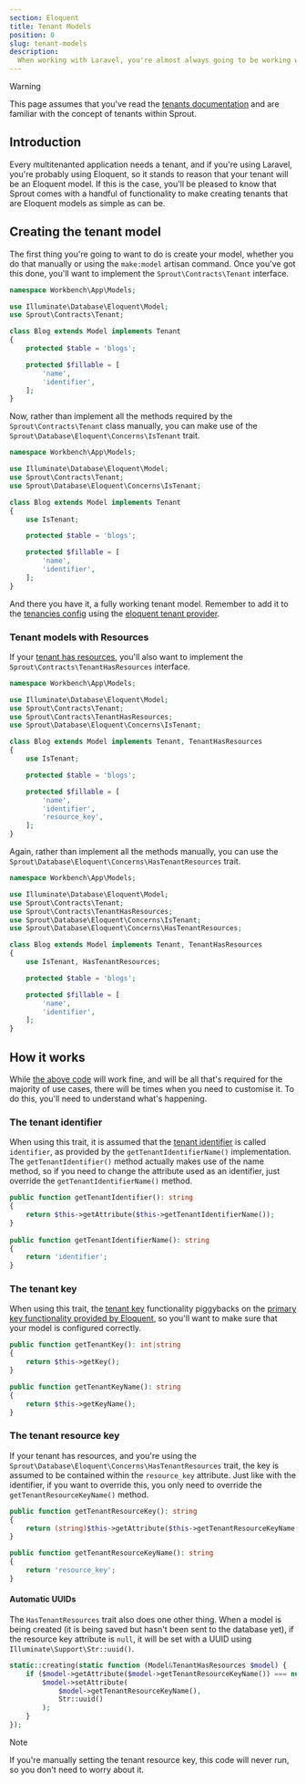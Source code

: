 ```yaml
---
section: Eloquent
title: Tenant Models
position: 0
slug: tenant-models
description:
  When working with Laravel, you're almost always going to be working with Eloquent, and tenants are no different.
---
```


> [!WARNING]
> This page assumes that you've read the [tenants documentation](tenants)
> and are familiar with the concept of tenants within Sprout.

## Introduction

Every multitenanted application needs a tenant,
and if you're using Laravel, you're probably using Eloquent,
so it stands to reason that your tenant will be an Eloquent model.
If this is the case,
you'll be pleased to know that Sprout comes with a handful of functionality to make creating tenants that are Eloquent
models as simple as can be.

## Creating the tenant model

The first thing you're going to want to do is create your model,
whether you do that manually or using the `make:model` artisan command.
Once you've got this done, you'll want to implement the `Sprout\Contracts\Tenant` interface.

```php
namespace Workbench\App\Models;

use Illuminate\Database\Eloquent\Model;
use Sprout\Contracts\Tenant;

class Blog extends Model implements Tenant
{
    protected $table = 'blogs';

    protected $fillable = [
        'name',
        'identifier',
    ];
}
```

Now, rather than implement all the methods required by the `Sprout\Contracts\Tenant` class manually,
you can make use of the `Sprout\Database\Eloquent\Concerns\IsTenant` trait.

```php
namespace Workbench\App\Models;

use Illuminate\Database\Eloquent\Model;
use Sprout\Contracts\Tenant;
use Sprout\Database\Eloquent\Concerns\IsTenant;

class Blog extends Model implements Tenant
{
    use IsTenant;

    protected $table = 'blogs';

    protected $fillable = [
        'name',
        'identifier',
    ];
}
```

And there you have it, a fully working tenant model.
Remember
to add it to the [tenancies config](configuration#tenancies)
using the [eloquent tenant provider](eloquent-tenant-providers).

### Tenant models with Resources

If your [tenant has resources](tenants#tenants-with-resources),
you'll also want to implement the `Sprout\Contracts\TenantHasResources` interface.

```php
namespace Workbench\App\Models;

use Illuminate\Database\Eloquent\Model;
use Sprout\Contracts\Tenant;
use Sprout\Contracts\TenantHasResources;
use Sprout\Database\Eloquent\Concerns\IsTenant;

class Blog extends Model implements Tenant, TenantHasResources
{
    use IsTenant;

    protected $table = 'blogs';

    protected $fillable = [
        'name',
        'identifier',
        'resource_key',
    ];
}
```

Again, rather than implement all the methods manually,
you can use the `Sprout\Database\Eloquent\Concerns\HasTenantResources` trait.

```php
namespace Workbench\App\Models;

use Illuminate\Database\Eloquent\Model;
use Sprout\Contracts\Tenant;
use Sprout\Contracts\TenantHasResources;
use Sprout\Database\Eloquent\Concerns\IsTenant;
use Sprout\Database\Eloquent\Concerns\HasTenantResources;

class Blog extends Model implements Tenant, TenantHasResources
{
    use IsTenant, HasTenantResources;

    protected $table = 'blogs';

    protected $fillable = [
        'name',
        'identifier',
    ];
}
```

## How it works

While [the above code](#creating-the-tenant-model) will work fine,
and will be all that's required for the majority of use cases,
there will be times when you need to customise it.
To do this, you'll need to understand what's happening.

### The tenant identifier

When using this trait,
it is assumed that the [tenant identifier](tenants#tenant-identifiers) is called `identifier`,
as provided by the `getTenantIdentifierName()` implementation.
The `getTenantIdentifier()` method actually makes use of the name method,
so if you need to change the attribute used as an identifier, just override the `getTenantIdentifierName()` method.

```php
public function getTenantIdentifier(): string
{
    return $this->getAttribute($this->getTenantIdentifierName());
}
    
public function getTenantIdentifierName(): string
{
    return 'identifier';
}
```

### The tenant key

When using this trait,
the [tenant key](tenants#tenant-keys) functionality piggybacks on
the [primary key functionality provided by Eloquent](https://laravel.com/docs/11.x/eloquent#primary-keys),
so you'll want to make sure that your model is configured correctly.

```php
public function getTenantKey(): int|string
{
    return $this->getKey();
}

public function getTenantKeyName(): string
{
    return $this->getKeyName();
}
```

### The tenant resource key

If your tenant has resources,
and you're using the `Sprout\Database\Eloquent\Concerns\HasTenantResources` trait,
the key is assumed to be contained within the `resource_key` attribute.
Just like with the identifier, if you want to override this,
you only need to override the `getTenantResourceKeyName()` method.

```php
public function getTenantResourceKey(): string
{
    return (string)$this->getAttribute($this->getTenantResourceKeyName());
}

public function getTenantResourceKeyName(): string
{
    return 'resource_key';
}
```

#### Automatic UUIDs

The `HasTenantResources` trait also does one other thing.
When a model is being created (it is being saved but hasn't been sent to the database yet),
if the resource key attribute is `null`, it will be set with a UUID using `Illuminate\Support\Str::uuid()`.

```php
static::creating(static function (Model&TenantHasResources $model) {
    if ($model->getAttribute($model->getTenantResourceKeyName()) === null) {
        $model->setAttribute(
            $model->getTenantResourceKeyName(),
            Str::uuid()
        );
    }
});
```

> [!NOTE]
> If you're manually setting the tenant resource key, this code will never run, so you don't need to worry about it.
